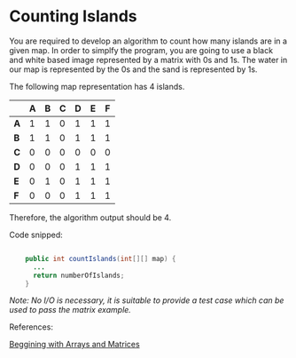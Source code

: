 Counting Islands
==============

You are required to develop an algorithm to count how many islands are in a given map. In order to simplfy the program, you are going to use a black and white based image represented by a matrix with 0s and 1s. The water in our map is represented by the 0s and the sand is represented by 1s. 

The following map representation has 4 islands.

|   | A | B | C | D | E | F | 
|---|---|---|---|---|---|---|
| **A** | 1 | 1 | 0 | 1 | 1 | 1 |
| **B** | 1 | 1 | 0 | 1 | 1 | 1 |
| **C** | 0 | 0 | 0 | 0 | 0 | 0 |
| **D** | 0 | 0 | 0 | 1 | 1 | 1 |
| **E** | 0 | 1 | 0 | 1 | 1 | 1 |
| **F** | 0 | 0 | 0 | 1 | 1 | 1 |

Therefore, the algorithm output should be 4.

Code snipped:

```java

    public int countIslands(int[][] map) {
      ...
      return numberOfIslands;
    }
```

*Note: No I/O is necessary, it is suitable to provide a test case which can be used to pass the matrix example.*

References:

[Beggining with Arrays and Matrices][1]

[1]: http://mathbits.com/MathBits/Java/arrays/Matrices.htm
